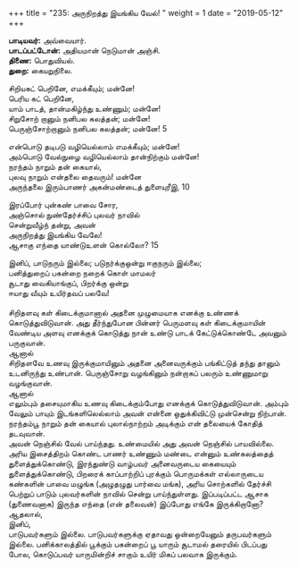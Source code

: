 ﻿+++
title = "235: அருநிறத்து இயங்கிய வேல்!  "
weight = 1
date = "2019-05-12"
+++

**பாடியவர்:** அவ்வையார்.  
**பாடப்பட்டோன்:** அதியமான் நெடுமான் அஞ்சி.  
**திணை:** பொதுவியல்.  
**துறை:** கையறுநிலை.  
  
சிறியகட் பெறினே, எமக்கீயும்; மன்னே!  
பெரிய கட் பெறினே,  
யாம் பாடத், தான்மகிழ்ந்து உண்ணும்; மன்னே!  
சிறுசோற் றானும் நனிபல கலத்தன்; மன்னே!  
பெருஞ்சோற்றானும் நனிபல கலத்தன்; மன்னே! 5  
  
என்பொடு தடிபடு வழியெல்லாம் எமக்கீயும்; மன்னே!  
அம்பொடு வேல்நுழை வழியெல்லாம் தான்நிற்கும் மன்னே!  
நரந்தம் நாறும் தன் கையால்,  
புலவு நாறும் என்தலை தைவரும்! மன்னே  
அருந்தலை இரும்பாணர் அகன்மண்டைத் துளையுரீஇ, 10  
  
இரப்போர் புன்கண் பாவை சோர,  
அஞ்சொல் நுண்தேர்ச்சிப் புலவர் நாவில்  
சென்றுவீழ்ந் தன்று, அவன்  
அருநிறத்து இயங்கிய வேலே!  
ஆசாகு எந்தை யாண்டுஉளன் கொல்லோ? 15  
  
இனிப், பாடுநரும் இல்லை; படுநர்க்குஒன்று ஈகுநரும் இல்லை;  
பனித்துறைப் பகன்றை நறைக் கொள் மாமலர்  
சூடாது வைகியாங்குப், பிறர்க்கு ஒன்று  
ஈயாது வீயும் உயிர்தவப் பலவே!  
   
சிறிதளவு கள் கிடைக்குமானால் அதனை முழுமையாக எனக்கு உண்ணக் கொடுத்துவிடுவான். அது தீர்ந்துபோன பின்னர் பெருமளவு கள் கிடைக்குமாயின் வேண்டிய அளவு எனக்குக் கொடுத்து நான் உண்டு பாடக் கேட்டுக்கொண்டே அவனும் பருகுவான்.  
ஆனால்  
சிறிதளவே உணவு இருக்குமாயினும் அதனை அனைவருக்கும் பங்கிட்டுத் தந்து தானும் உடனிருந்து உண்பான். பெருஞ்சோறு வழங்கினும் நன்றாகப் பலரும் உண்ணுமாறு வழங்குவான்.  
ஆனால்  
எலும்பும் தசையுமாகிய உணவு கிடைக்கும்போது எனக்குக் கொடுத்துவிடுவான். அம்பும் வேலும் பாயும் இடங்களிலெல்லாம் அவன் என்னை ஒதுக்கிவிட்டு முன்சென்று நிற்பான்.  
நரந்தம்பூ நாறும் தன் கையால் புலால்நாற்றம் அடிக்கும் என் தலையைக் கோதித் தடவுவான்.  
அவன் நெஞ்சில் வேல் பாய்ந்தது. உண்மையில் அது அவன் நெஞ்சில் பாயவில்லை. அரிய இசைத்திறம் கொண்ட பாணர் உண்ணும் மண்டை என்னும் உண்கலத்தைத் துளைத்துக்கொண்டு, இரந்துண்டு வாழ்பவர் அனைவருடைய கையையும் துளைத்துக்கொண்டு, பிறரைக் காப்பாற்றிப் புரக்கும் பொருமக்கள் எல்லாருடைய கண்களின் பாவை மழுங்க (அழுதழுது பார்வை மங்க), அரிய சொற்களில் தேர்ச்சி பெற்றுப் பாடும் புலவர்களின் நாவில் சென்று பாய்ந்துள்ளது. இப்படிப்பட்ட ஆசாக (துணைவனாக) இருந்த எந்தை (என் தலைவன்) இப்போது எங்கே இருக்கிறானோ?  
ஆதலால்,  
இனிப்,  
பாடுபவர்களும் இல்லை. பாடுபவர்களுக்கு ஏதாவது ஒன்றையேனும் தருபவர்களும் இல்லை. பனிக்காலத்தில் பூக்கும் பகன்றைப் பூ யாரும் சூடாமல் தரையில் பிடப்பது போல, கொடுப்பவர் யாருமின்றிச் சாகும் உயிர் மிகப் பலவாக இருக்கும்.  
